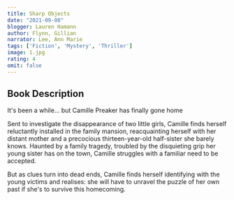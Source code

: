 ```yaml
---
title: Sharp Objects
date: "2021-09-08"
blogger: Lauren Hamann
author: Flynn, Gillian
narrator: Lee, Ann Marie
tags: ['Fiction', 'Mystery', 'Thriller']
image: 1.jpg
rating: 4
omit: false
---
```


## Book Description

It's been a while... but Camille Preaker has finally gone home

Sent to investigate the disappearance of two little girls, Camille finds herself reluctantly installed in the family mansion, reacquainting herself with her distant mother and a precocious thirteen-year-old half-sister she barely knows. Haunted by a family tragedy, troubled by the disquieting grip her young sister has on the town, Camille struggles with a familiar need to be accepted.

But as clues turn into dead ends, Camille finds herself identifying with the young victims and realises: she will have to unravel the puzzle of her own past if she's to survive this homecoming.
